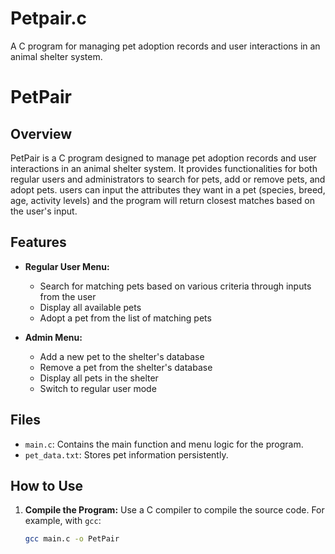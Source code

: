 # Petpair.c
 A C program for managing pet adoption records and user interactions in an animal shelter system.
# PetPair

## Overview
PetPair is a C program designed to manage pet adoption records and user interactions in an animal shelter system. It provides functionalities for both regular users and administrators to search for pets, add or remove pets, and adopt pets. users can input the attributes they want in a pet (species, breed, age, activity levels) and the program will return closest matches based on the user's input.

## Features
- **Regular User Menu:**
  - Search for matching pets based on various criteria through inputs from the user
  - Display all available pets
  - Adopt a pet from the list of matching pets 

- **Admin Menu:**
  - Add a new pet to the shelter's database
  - Remove a pet from the shelter's database
  - Display all pets in the shelter
  - Switch to regular user mode

## Files
- `main.c`: Contains the main function and menu logic for the program.
- `pet_data.txt`: Stores pet information persistently.

## How to Use
1. **Compile the Program:**
   Use a C compiler to compile the source code. For example, with `gcc`:
   ```sh
   gcc main.c -o PetPair
